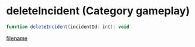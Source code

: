 # deleteIncident (Category gameplay)

```js
function deleteIncident(incidentId: int): void
```

[filename](deleteIncident_m.md ':include')